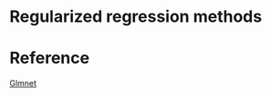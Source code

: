# Regularized regression methods

# Reference
[Glmnet](https://web.stanford.edu/~hastie/glmnet/glmnet_alpha.html)
